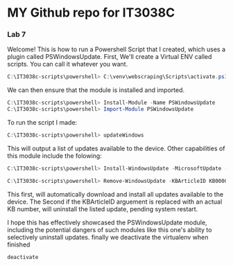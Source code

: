 # MY Github repo for IT3038C

### Lab 7
Welcome!
This is how to run a Powershell Script that I created, which uses a plugin called PSWindowsUpdate.
First, We'll create a Virtual ENV called scripts. You can call it whatever you want. 

```powershell
C:\IT3038c-scripts\powershell> C:\venv\webscraping\Scripts\activate.ps1
```

We can then ensure that the module is installed and imported.

```powershell
C:\IT3038c-scripts\powershell> Install-Module -Name PSWindowsUpdate
C:\IT3038c-scripts\powershell> Import-Module PSWindowsUpdate
```

To run the script I made:

```powershell
C:\IT3038c-scripts\powershell> updateWindows
```

This will output a list of updates available to the device.
Other capabilities of this module include the folowing:

```powershell
C:\IT3038c-scripts\powershell> Install-WindowsUpdate -MicrosoftUpdate -AcceptAll -AutoReboot

C:\IT3038c-scripts\powershell> Remove-WindowsUpdate -KBArticleID KB0000000 -NoRestart
```

This first, will automatically download and install all updates available to the device.
The Second if the KBArticleID arguement is replaced with an actual KB number, will uninstall the listed update, pending system restart.

I hope this has effectively showcased the PSWindowsUpdate module, including the potential dangers of such modules like this one's ability to selectively uninstall updates.
finally we deactivate the virtualenv when finished

```powershell
deactivate
```